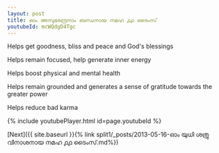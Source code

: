 ```yaml
---
layout: post
title: ഓം അസുരേന്ദ്രനാം ബന്ധനായ നമഹ ൧൧ ടൈംസ്
youtubeId: mcWQdgD4Tgc
---
```

 
 
Helps get goodness, bliss and peace and God's blessings
 
Helps remain focused, help generate inner energy 
 
Helps boost physical and mental health 
 
Helps remain grounded and generates a sense of gratitude towards the greater power 
 
Helps reduce bad karma
 
 
 
 


{% include youtubePlayer.html id=page.youtubeId %}
 
[Next]({{ site.baseurl }}{% link  split1/_posts/2013-05-16-ഓം യുധി ശത്രു വിനാശനായ നമഹ ൧൧ ടൈംസ്.md%})
 
